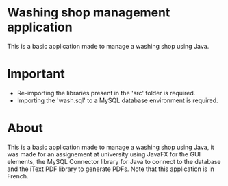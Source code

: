 # Washing shop management application
This is a basic application made to manage a washing shop using Java.

# Important
  - Re-importing the libraries present in the 'src' folder is required.
  - Importing the 'wash.sql' to a MySQL database environment is required.

# About 
This is a basic application made to manage a washing shop using Java, it was made for an assignement at university using JavaFX for the GUI elements, the MySQL Connector library for Java to connect to the database and the iText PDF library to generate PDFs.
Note that this application is in French.
